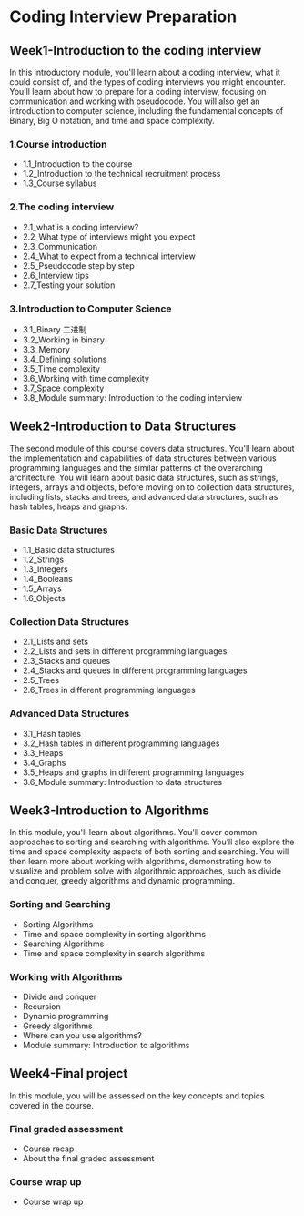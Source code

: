 # Coding Interview Preparation

## Week1-Introduction to the coding interview

In this introductory module, you'll learn about a coding interview, what it could consist of, and the types of coding interviews you might encounter. You’ll learn about how to prepare for a coding interview, focusing on communication and working with pseudocode. You will also get an introduction to computer science, including the fundamental concepts of Binary, Big O notation, and time and space complexity.

### 1.Course introduction

- 1.1_Introduction to the course
- 1.2_Introduction to the technical recruitment process
- 1.3_Course syllabus

### 2.The coding interview

- 2.1_what is a coding interview?
- 2.2_What type of interviews might you expect
- 2.3_Communication
- 2.4_What to expect from a technical interview
- 2.5_Pseudocode step by step
- 2.6_Interview tips
- 2.7_Testing your solution

### 3.Introduction to Computer Science

- 3.1_Binary 二进制
- 3.2_Working in binary
- 3.3_Memory
- 3.4_Defining solutions
- 3.5_Time complexity
- 3.6_Working with time complexity
- 3.7_Space complexity
- 3.8_Module summary: Introduction to the coding interview

## Week2-Introduction to Data Structures

The second module of this course covers data structures. You'll learn about the implementation and capabilities of data structures between various programming languages and the similar patterns of the overarching architecture. You will learn about basic data structures, such as strings, integers, arrays and objects, before moving on to collection data structures, including lists, stacks and trees, and advanced data structures, such as hash tables, heaps and graphs.

### Basic Data Structures

- 1.1_Basic data structures
- 1.2_Strings
- 1.3_Integers
- 1.4_Booleans
- 1.5_Arrays
- 1.6_Objects

### Collection Data Structures

- 2.1_Lists and sets
- 2.2_Lists and sets in different programming languages
- 2.3_Stacks and queues
- 2.4_Stacks and queues in different programming languages
- 2.5_Trees
- 2.6_Trees in different programming languages

### Advanced Data Structures

- 3.1_Hash tables
- 3.2_Hash tables in different programming languages
- 3.3_Heaps
- 3.4_Graphs
- 3.5_Heaps and graphs in different programming languages
- 3.6_Module summary: Introduction to data structures

## Week3-Introduction to Algorithms

In this module, you'll learn about algorithms. You'll cover common approaches to sorting and searching with algorithms. You’ll also explore the time and space complexity aspects of both sorting and searching. You will then learn more about working with algorithms, demonstrating how to visualize and problem solve with algorithmic approaches, such as divide and conquer, greedy algorithms and dynamic programming.

### Sorting and Searching

- Sorting Algorithms
- Time and space complexity in sorting algorithms
- Searching Algorithms
- Time and space complexity in search algorithms

### Working with Algorithms

-  Divide and conquer
-  Recursion
-  Dynamic programming
-  Greedy algorithms
-  Where can you use algorithms?
-  Module summary: Introduction to algorithms

## Week4-Final project

In this module, you will be assessed on the key concepts and topics covered in the course.

### Final graded assessment

-  Course recap
-  About the final graded assessment

### Course wrap up

- Course wrap up
